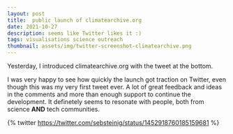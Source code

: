 ```yaml
---
layout: post
title:  public launch of climatearchive.org
date: 2021-10-27
description: seems like Twitter likes it :)
tags: visualisations science outreach
thumbnail: assets/img/twitter-screenshot-climatearchive.png
---
```


Yesterday, I introduced climatearchive.org with the tweet at the bottom.

I was very happy to see how quickly the launch got traction on Twitter, even though this was my very first tweet ever.
A lot of great feedback and ideas in the comments and more than enough support to continue the development. 
It definetely seems to resonate with people, both from science **AND** tech communities.

{% twitter https://twitter.com/sebsteinig/status/1452918760185159681 %}
